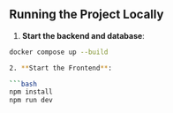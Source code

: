 ## Running the Project Locally

1. **Start the backend and database**:

```bash
docker compose up --build

2. **Start the Frontend**:

```bash
npm install
npm run dev